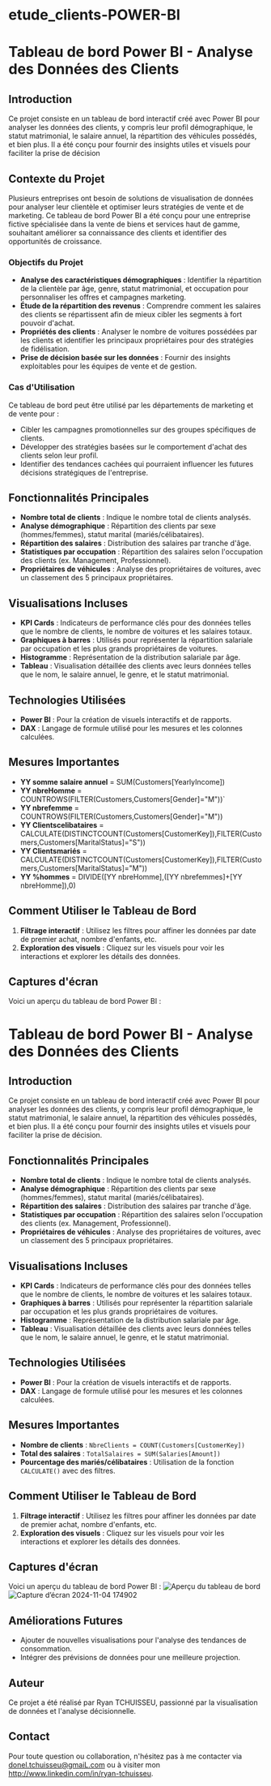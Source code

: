 # etude_clients-POWER-BI
# Tableau de bord Power BI - Analyse des Données des Clients

## Introduction
Ce projet consiste en un tableau de bord interactif créé avec Power BI pour analyser les données des clients, y compris leur profil démographique, le statut matrimonial, le salaire annuel, la répartition des véhicules possédés, et bien plus. Il a été conçu pour fournir des insights utiles et visuels pour faciliter la prise de décision

## Contexte du Projet
Plusieurs entreprises ont besoin de solutions de visualisation de données pour analyser leur clientèle et optimiser leurs stratégies de vente et de marketing. Ce tableau de bord Power BI a été conçu pour une entreprise fictive spécialisée dans la vente de biens et services haut de gamme, souhaitant améliorer sa connaissance des clients et identifier des opportunités de croissance.

### Objectifs du Projet
- **Analyse des caractéristiques démographiques** : Identifier la répartition de la clientèle par âge, genre, statut matrimonial, et occupation pour personnaliser les offres et campagnes marketing.
- **Étude de la répartition des revenus** : Comprendre comment les salaires des clients se répartissent afin de mieux cibler les segments à fort pouvoir d'achat.
- **Propriétés des clients** : Analyser le nombre de voitures possédées par les clients et identifier les principaux propriétaires pour des stratégies de fidélisation.
- **Prise de décision basée sur les données** : Fournir des insights exploitables pour les équipes de vente et de gestion.

### Cas d'Utilisation
Ce tableau de bord peut être utilisé par les départements de marketing et de vente pour :
- Cibler les campagnes promotionnelles sur des groupes spécifiques de clients.
- Développer des stratégies basées sur le comportement d'achat des clients selon leur profil.
- Identifier des tendances cachées qui pourraient influencer les futures décisions stratégiques de l'entreprise.


## Fonctionnalités Principales
- **Nombre total de clients** : Indique le nombre total de clients analysés.
- **Analyse démographique** : Répartition des clients par sexe (hommes/femmes), statut marital (mariés/célibataires).
- **Répartition des salaires** : Distribution des salaires par tranche d'âge.
- **Statistiques par occupation** : Répartition des salaires selon l'occupation des clients (ex. Management, Professionnel).
- **Propriétaires de véhicules** : Analyse des propriétaires de voitures, avec un classement des 5 principaux propriétaires.

## Visualisations Incluses
- **KPI Cards** : Indicateurs de performance clés pour des données telles que le nombre de clients, le nombre de voitures et les salaires totaux.
- **Graphiques à barres** : Utilisés pour représenter la répartition salariale par occupation et les plus grands propriétaires de voitures.
- **Histogramme** : Représentation de la distribution salariale par âge.
- **Tableau** : Visualisation détaillée des clients avec leurs données telles que le nom, le salaire annuel, le genre, et le statut matrimonial.

## Technologies Utilisées
- **Power BI** : Pour la création de visuels interactifs et de rapports.
- **DAX** : Langage de formule utilisé pour les mesures et les colonnes calculées.

## Mesures Importantes
- **YY somme salaire annuel** = SUM(Customers[YearlyIncome])
- **YY nbreHomme** = COUNTROWS(FILTER(Customers,Customers[Gender]="M"))`
- **YY nbrefemme** = COUNTROWS(FILTER(Customers,Customers[Gender]="M"))
- **YY Clientscelibataires** = CALCULATE(DISTINCTCOUNT(Customers[CustomerKey]),FILTER(Customers,Customers[MaritalStatus]="S"))
- **YY Clientsmariés** = CALCULATE(DISTINCTCOUNT(Customers[CustomerKey]),FILTER(Customers,Customers[MaritalStatus]="M"))
- **YY %hommes** = DIVIDE([YY nbreHomme],([YY nbrefemmes]+[YY nbreHomme]),0)

## Comment Utiliser le Tableau de Bord
1. **Filtrage interactif** : Utilisez les filtres pour affiner les données par date de premier achat, nombre d'enfants, etc.
2. **Exploration des visuels** : Cliquez sur les visuels pour voir les interactions et explorer les détails des données.

## Captures d'écran
Voici un aperçu du tableau de bord Power BI :
# Tableau de bord Power BI - Analyse des Données des Clients

## Introduction
Ce projet consiste en un tableau de bord interactif créé avec Power BI pour analyser les données des clients, y compris leur profil démographique, le statut matrimonial, le salaire annuel, la répartition des véhicules possédés, et bien plus. Il a été conçu pour fournir des insights utiles et visuels pour faciliter la prise de décision.

## Fonctionnalités Principales
- **Nombre total de clients** : Indique le nombre total de clients analysés.
- **Analyse démographique** : Répartition des clients par sexe (hommes/femmes), statut marital (mariés/célibataires).
- **Répartition des salaires** : Distribution des salaires par tranche d'âge.
- **Statistiques par occupation** : Répartition des salaires selon l'occupation des clients (ex. Management, Professionnel).
- **Propriétaires de véhicules** : Analyse des propriétaires de voitures, avec un classement des 5 principaux propriétaires.

## Visualisations Incluses
- **KPI Cards** : Indicateurs de performance clés pour des données telles que le nombre de clients, le nombre de voitures et les salaires totaux.
- **Graphiques à barres** : Utilisés pour représenter la répartition salariale par occupation et les plus grands propriétaires de voitures.
- **Histogramme** : Représentation de la distribution salariale par âge.
- **Tableau** : Visualisation détaillée des clients avec leurs données telles que le nom, le salaire annuel, le genre, et le statut matrimonial.

## Technologies Utilisées
- **Power BI** : Pour la création de visuels interactifs et de rapports.
- **DAX** : Langage de formule utilisé pour les mesures et les colonnes calculées.

## Mesures Importantes
- **Nombre de clients** : `NbreClients = COUNT(Customers[CustomerKey])`
- **Total des salaires** : `TotalSalaires = SUM(Salaries[Amount])`
- **Pourcentage des mariés/célibataires** : Utilisation de la fonction `CALCULATE()` avec des filtres.

## Comment Utiliser le Tableau de Bord
1. **Filtrage interactif** : Utilisez les filtres pour affiner les données par date de premier achat, nombre d'enfants, etc.
2. **Exploration des visuels** : Cliquez sur les visuels pour voir les interactions et explorer les détails des données.

## Captures d'écran
Voici un aperçu du tableau de bord Power BI :
![Aperçu du tableau de bord](chemin/vers/ton/image.png)
![Capture d’écran 2024-11-04 174902](https://github.com/user-attachments/assets/ae3bb0e6-2476-41ca-9166-e0aef70b0945)


## Améliorations Futures
- Ajouter de nouvelles visualisations pour l'analyse des tendances de consommation.
- Intégrer des prévisions de données pour une meilleure projection.

## Auteur
Ce projet a été réalisé par Ryan TCHUISSEU, passionné par la visualisation de données et l'analyse décisionnelle.

## Contact
Pour toute question ou collaboration, n'hésitez pas à me contacter via donel.tchuisseu@gmaiL.com ou à visiter mon  http://www.linkedin.com/in/ryan-tchuisseu.

